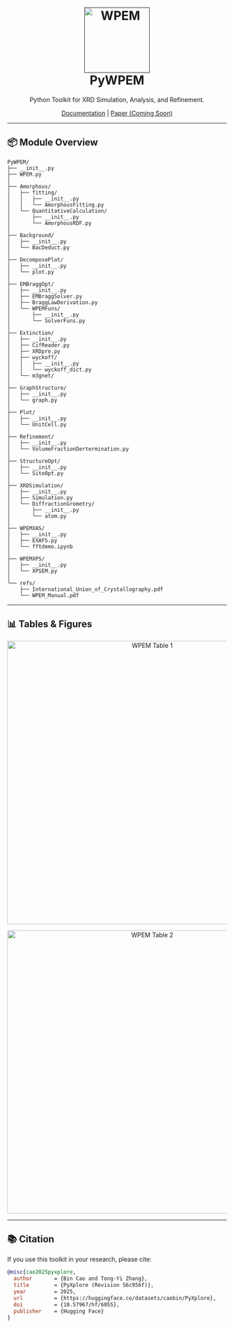 
<h1 align="center">
  <a href=""><img src="https://github.com/Bin-Cao/TCGPR/assets/86995074/28f69830-4ece-43b3-a887-e78fdb25bcab" alt="WPEM" width="150"></a>
  <br>
  <b>PyWPEM</b>
  <br>
</h1>

<p align="center">
  Python Toolkit for XRD Simulation, Analysis, and Refinement.
</p>

<p align="center">
  <a href="https://pyxplore.netlify.app/">Documentation</a> | <a href="#">Paper (Coming Soon)</a>
</p>

---

## 📦 Module Overview

```text
PyWPEM/
├── __init__.py
├── WPEM.py
│
├── Amorphous/
│   ├── fitting/
│   │   ├── __init__.py
│   │   └── AmorphousFitting.py
│   └── QuantitativeCalculation/
│       ├── __init__.py
│       └── AmorphousRDF.py
│
├── Background/
│   ├── __init__.py
│   └── BacDeduct.py
│
├── DecomposePlot/
│   ├── __init__.py
│   └── plot.py
│
├── EMBraggOpt/
│   ├── __init__.py
│   ├── EMBraggSolver.py
│   ├── BraggLawDerivation.py
│   └── WPEMFuns/
│       ├── __init__.py
│       └── SolverFuns.py
│
├── Extinction/
│   ├── __init__.py
│   ├── CifReader.py
│   ├── XRDpre.py
│   ├── wyckoff/
│   │   ├── __init__.py
│   │   └── wyckoff_dict.py
│   └── m3gnet/
│
├── GraphStructure/
│   ├── __init__.py
│   └── graph.py
│
├── Plot/
│   ├── __init__.py
│   └── UnitCell.py
│
├── Refinement/
│   ├── __init__.py
│   └── VolumeFractionDertermination.py
│
├── StructureOpt/
│   ├── __init__.py
│   └── SiteOpt.py
│
├── XRDSimulation/
│   ├── __init__.py
│   ├── Simulation.py
│   └── DiffractionGrometry/
│       ├── __init__.py
│       └── atom.py
│
├── WPEMXAS/
│   ├── __init__.py
│   ├── EXAFS.py
│   └── fftdemo.ipynb
│
├── WPEMXPS/
│   ├── __init__.py
│   └── XPSEM.py
│
└── refs/
    ├── International_Union_of_Crystallography.pdf
    └── WPEM_Manual.pdf
```

---

## 📊 Tables & Figures

<p align="center">
  <img src="https://github.com/Bin-Cao/PyWPEM/assets/86995074/4a41f979-ff0c-48d7-8830-d7638811aad2" alt="WPEM Table 1" width="650">
</p>

<p align="center">
  <img src="https://github.com/Bin-Cao/PyWPEM/assets/86995074/a04b60fd-f9b2-4b2d-bc1a-c8227d9dc811" alt="WPEM Table 2" width="650">
</p>

---

## 📚 Citation

If you use this toolkit in your research, please cite:

```bibtex
@misc{cao2025pyxplore,
  author       = {Bin Cao and Tong-Yi Zhang},
  title        = {PyXplore (Revision 56c956f)},
  year         = 2025,
  url          = {https://huggingface.co/datasets/caobin/PyXplore},
  doi          = {10.57967/hf/6055},
  publisher    = {Hugging Face}
}
```

